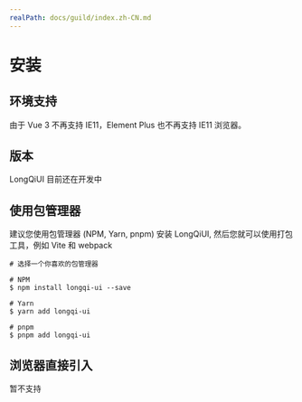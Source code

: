 ```yaml
---
realPath: docs/guild/index.zh-CN.md
---
```

# 安装

## 环境支持

由于 Vue 3 不再支持 IE11，Element Plus 也不再支持 IE11 浏览器。

## 版本

LongQiUI 目前还在开发中

## 使用包管理器

建议您使用包管理器 (NPM, Yarn, pnpm) 安装 LongQiUI, 然后您就可以使用打包工具，例如 Vite 和 webpack

```
# 选择一个你喜欢的包管理器

# NPM
$ npm install longqi-ui --save

# Yarn
$ yarn add longqi-ui

# pnpm
$ pnpm add longqi-ui
```

## 浏览器直接引入

暂不支持


